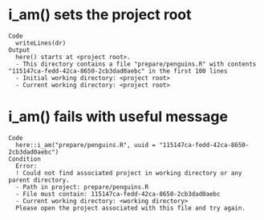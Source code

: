 # i_am() sets the project root

    Code
      writeLines(dr)
    Output
      here() starts at <project root>.
      - This directory contains a file "prepare/penguins.R" with contents "115147ca-fedd-42ca-8650-2cb3dad0aebc" in the first 100 lines
      - Initial working directory: <project root>
      - Current working directory: <project root>

# i_am() fails with useful message

    Code
      here::i_am("prepare/penguins.R", uuid = "115147ca-fedd-42ca-8650-2cb3dad0aebc")
    Condition
      Error:
      ! Could not find associated project in working directory or any parent directory.
      - Path in project: prepare/penguins.R
      - File must contain: 115147ca-fedd-42ca-8650-2cb3dad0aebc
      - Current working directory: <working directory>
      Please open the project associated with this file and try again.

